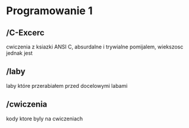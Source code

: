 # Programowanie 1
## /C-Excerc
cwiczenia z ksiazki ANSI C, absurdalne i trywialne pomijalem, wiekszosc jednak jest
## /laby
laby które przerabiałem przed docelowymi labami
## /cwiczenia
kody ktore byly na cwiczeniach